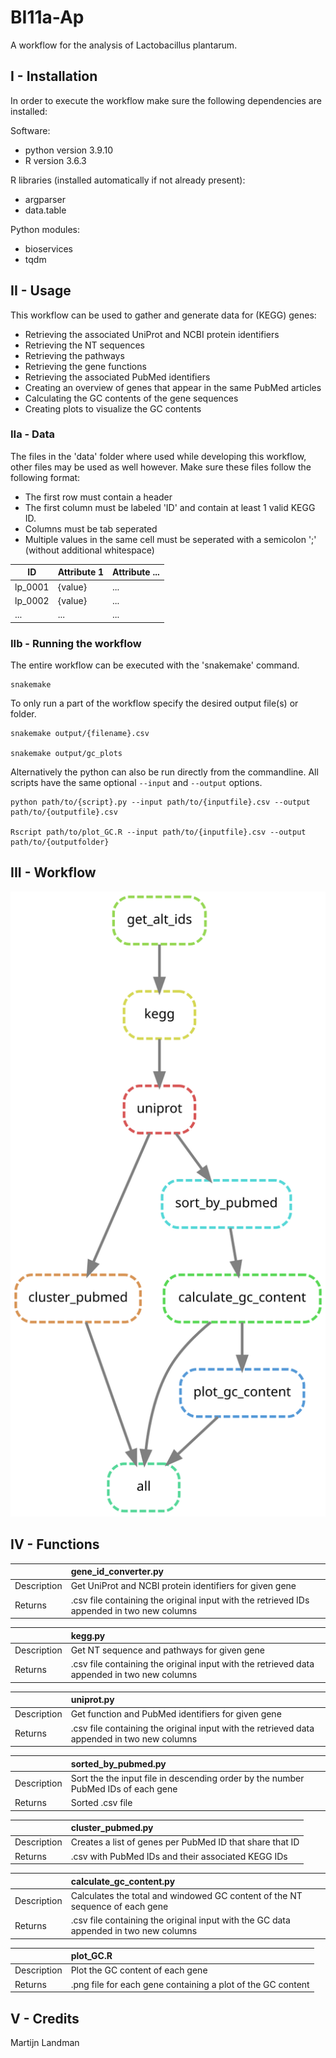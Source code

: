 # BI11a-Ap
A workflow for the analysis of Lactobacillus plantarum.

## I - Installation
In order to execute the workflow make sure the following dependencies are installed:

Software:
- python version 3.9.10
- R version 3.6.3

R libraries (installed automatically if not already present):
- argparser
- data.table

Python modules:
- bioservices
- tqdm

## II - Usage
This workflow can be used to gather and generate data for (KEGG) genes:
- Retrieving the associated UniProt and NCBI protein identifiers
- Retrieving the NT sequences
- Retrieving the pathways 
- Retrieving the gene functions
- Retrieving the associated PubMed identifiers
- Creating an overview of genes that appear in the same PubMed articles
- Calculating the GC contents of the gene sequences
- Creating plots to visualize the GC contents

### IIa - Data
The files in the 'data' folder where used while developing this workflow, other files may be used as well however. Make sure these files follow the following format:
- The first row must contain a header
- The first column must be labeled 'ID' and contain at least 1 valid KEGG ID.
- Columns must be tab seperated
- Multiple values in the same cell must be seperated with a semicolon ';' (without additional whitespace)

| ID        | Attribute 1 | Attribute ... |
|-----------|-------------|---------------|
| lp_0001   | {value}     | ...           |
| lp_0002   | {value}     | ...           |
| ...       | ...         | ...           |

### IIb - Running the workflow
The entire workflow can be executed with the 'snakemake' command.
```commandline
snakemake
```
To only run a part of the workflow specify the desired output file(s) or folder.
```commandline
snakemake output/{filename}.csv

snakemake output/gc_plots
```
Alternatively the python can also be run directly from the commandline. All scripts have the same optional ```--input``` and ```--output``` options.
```commandline
python path/to/{script}.py --input path/to/{inputfile}.csv --output path/to/{outputfile}.csv

Rscript path/to/plot_GC.R --input path/to/{inputfile}.csv --output path/to/{outputfolder}
```
## III - Workflow

![Workflow](https://raw.githubusercontent.com/Martlan97/BI11a-Ap/main/.github/images/dag.svg?token=GHSAT0AAAAAABWR6BBYSTSX6TEKZCJYGI56YWQKRXA)

## IV - Functions
|             | gene_id_converter.py                                                                       |
|-------------|:-------------------------------------------------------------------------------------------|
| Description | Get UniProt and NCBI protein identifiers for given gene                                    |
| Returns     | .csv file containing the original input with the retrieved IDs appended in two new columns |

|             | kegg.py                                                                                     |
|-------------|:--------------------------------------------------------------------------------------------|
| Description | Get NT sequence and pathways for given gene                                                 |
| Returns     | .csv file containing the original input with the retrieved data appended in two new columns |

|             | uniprot.py                                                                                  |
|-------------|:--------------------------------------------------------------------------------------------|
| Description | Get function and PubMed identifiers for given gene                                          |
| Returns     | .csv file containing the original input with the retrieved data appended in two new columns |

|             | sorted_by_pubmed.py                                                               |
|-------------|:----------------------------------------------------------------------------------|
| Description | Sort the the input file in descending order by the number PubMed IDs of each gene |
| Returns     | Sorted .csv file                                                                  |

|             | cluster_pubmed.py                                        |
|-------------|:---------------------------------------------------------|
| Description | Creates a list of genes per PubMed ID that share that ID |
| Returns     | .csv with PubMed IDs and their associated KEGG IDs       |

|             | calculate_gc_content.py                                                              |
|-------------|:-------------------------------------------------------------------------------------|
| Description | Calculates the total and windowed GC content of the NT sequence of each gene         |
| Returns     | .csv file containing the original input with the GC data appended in two new columns |

|             | plot_GC.R                                                   |
|-------------|:------------------------------------------------------------|
| Description | Plot the GC content of each gene                            |
| Returns     | .png file for each gene containing a plot of the GC content |

## V - Credits
Martijn Landman
